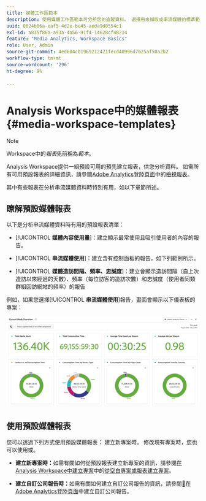 ```yaml
---
title: 媒體工作區範本
description: 使用媒體工作區範本可分析您的追蹤資料。 選擇用來擷取或串流媒體的標準範本，或建立您的自訂範本。
uuid: 0024b06a-eaf5-4d2e-be45-aeda9d0554c1
exl-id: a835f86a-a93a-4a56-91f4-14628cf48214
feature: "Media Analytics, Workspace Basics"
role: User, Admin
source-git-commit: 4ed604cb1969212421fecd40996d7b25af50a2b2
workflow-type: tm+mt
source-wordcount: '296'
ht-degree: 9%

---
```


# Analysis Workspace中的媒體報表 {#media-workspace-templates}

>[!NOTE]
>
>Workspace中的&#x200B;*報表*&#x200B;先前稱為&#x200B;*範本*。

Analysis Workspace提供一組預設可用的預先建立報表，供您分析資料。 如需所有可用預設報表的詳細資訊，請參閱[Adobe Analytics登陸頁面](https://experienceleague.adobe.com/docs/analytics/analyze/landing.html?lang=zh-Hant)中的[檢視報表](https://experienceleague.adobe.com/docs/analytics/analyze/landing.html?lang=en#menus)。

其中有些報表在分析串流媒體資料時特別有用，如以下章節所述。

## 瞭解預設媒體報表

以下是分析串流媒體資料時有用的預設報表清單：

* [!UICONTROL **媒體內容使用量**]：建立顯示最常使用且吸引使用者的內容的報告。

* [!UICONTROL **串流媒體使用**]：建立含有控制面板的報告，如下列範例所示。

* [!UICONTROL **媒體造訪間隔、頻率、忠誠度**]：建立會顯示造訪間隔（自上次造訪以來經過的天數）、頻率（每位訪客的造訪次數）和忠誠度（使用者同類群組回訪網站的頻率）的報告

例如，如果您選擇&#x200B;[!UICONTROL **串流媒體使用**]&#x200B;報告，畫面會顯示以下儀表板的專案：

![](/help/reporting/assets/aa-workspace.png)

## 使用預設媒體報表

您可以透過下列方式使用預設媒體報表：
建立新專案時。 修改現有專案時，您也可以使用或。

* **建立新專案時：**&#x200B;如需有關如何從預設報表建立新專案的資訊，請參閱[在Analysis Workspace中建立專案](https://experienceleague.adobe.com/docs/analytics/analyze/analysis-workspace/build-workspace-project/create-projects.html?lang=en#create-a-project-from-a-blank-project-or-a-report)中的[從空白專案或報表建立專案](https://experienceleague.adobe.com/docs/analytics/analyze/analysis-workspace/build-workspace-project/create-projects.html?lang=en#create-a-project-from-a-blank-project-or-a-report)。

* **建立自訂公司報告時：**&#x200B;如需有關如何建立自訂公司報告的資訊，請參閱[&#128279;](https://experienceleague.adobe.com/docs/analytics/analyze/landing.html?lang=en#company-report)在[Adobe Analytics登陸頁面](https://experienceleague.adobe.com/docs/analytics/analyze/landing.html?lang=zh-Hant)中建立自訂公司報告。
